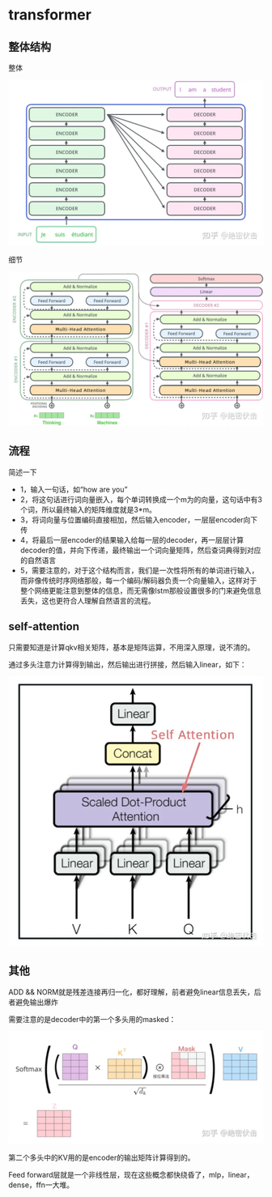 # transformer

## 整体结构
整体

![alt text](image-1.png)

细节

![alt text](image-2.png)

## 流程

简述一下

+ 1，输入一句话，如“how are you”
+ 2，将这句话进行词向量嵌入，每个单词转换成一个m为的向量，这句话中有3个词，所以最终输入的矩阵维度就是3*m。
+ 3，将词向量与位置编码直接相加，然后输入encoder，一层层encoder向下传
+ 4，将最后一层encoder的结果输入给每一层的decoder，再一层层计算decoder的值，并向下传递，最终输出一个词向量矩阵，然后查词典得到对应的自然语言
+ 5，需要注意的，对于这个结构而言，我们是一次性将所有的单词进行输入，而非像传统时序网络那般，每一个编码/解码器负责一个向量输入，这样对于整个网络更能注意到整体的信息，而无需像lstm那般设置很多的门来避免信息丢失，这也更符合人理解自然语言的流程。


## self-attention

只需要知道是计算qkv相关矩阵，基本是矩阵运算，不用深入原理，说不清的。

通过多头注意力计算得到输出，然后输出进行拼接，然后输入linear，如下：

![alt text](image-3.png)

## 其他

ADD && NORM就是残差连接再归一化，都好理解，前者避免linear信息丢失，后者避免输出爆炸

需要注意的是decoder中的第一个多头用的masked：

![alt text](image-4.png)

第二个多头中的KV用的是encoder的输出矩阵计算得到的。

Feed forward层就是一个非线性层，现在这些概念都快绕昏了，mlp，linear，dense，ffn一大堆。